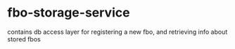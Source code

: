 # fbo-storage-service
contains db access layer for registering a new fbo, and retrieving info about stored fbos
